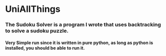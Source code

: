 # UniAllThings

### The Sudoku Solver is a program I wrote that uses backtracking to solve a sudoku puzzle.

#### Very Simple run since it is written in pure python, as long as python is installed, you should be able to run it.
